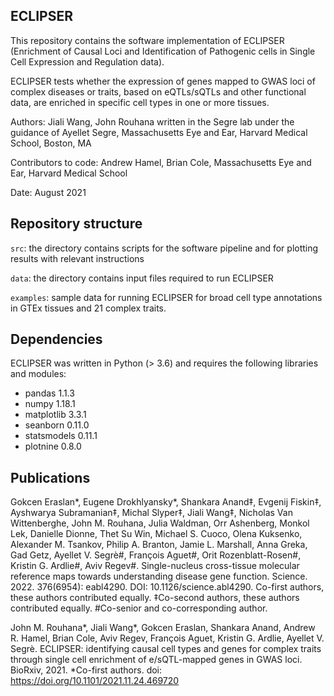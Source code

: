 ## ECLIPSER
This repository contains the software implementation of ECLIPSER (Enrichment of Causal Loci and Identification of Pathogenic cells in Single Cell Expression and Regulation data).

ECLIPSER tests whether the expression of genes mapped to GWAS loci of complex diseases or traits, based on eQTLs/sQTLs and other functional data, are enriched in specific cell types in one or more tissues.

Authors: Jiali Wang, John Rouhana written in the Segre lab under the guidance of Ayellet Segre, Massachusetts Eye and Ear, Harvard Medical School, Boston, MA

Contributors to code: Andrew Hamel, Brian Cole, Massachusetts Eye and Ear, Harvard Medical School

Date: August 2021

## Repository structure
`src`: the directory contains scripts for the software pipeline and for plotting results with relevant instructions

`data`: the directory contains input files required to run ECLIPSER

`examples`: sample data for running ECLIPSER for broad cell type annotations in GTEx tissues and 21 complex traits. 

## Dependencies
ECLIPSER was written in Python (> 3.6) and requires the following libraries and modules:

- pandas 1.1.3
- numpy 1.18.1
- matplotlib 3.3.1
- seanborn 0.11.0 
- statsmodels 0.11.1
- plotnine 0.8.0

## Publications
Gokcen Eraslan*, Eugene Drokhlyansky*, Shankara Anand‡, Evgenij Fiskin‡, Ayshwarya Subramanian‡, Michal Slyper‡, Jiali Wang‡, Nicholas Van Wittenberghe, John M. Rouhana, Julia Waldman, Orr Ashenberg, Monkol Lek, Danielle Dionne, Thet Su Win, Michael S. Cuoco, Olena Kuksenko, Alexander M. Tsankov, Philip A. Branton, Jamie L. Marshall, Anna Greka, Gad Getz,  Ayellet V. Segrè#,  François Aguet#,  Orit Rozenblatt-Rosen#,  Kristin G. Ardlie#,  Aviv Regev#. Single-nucleus cross-tissue molecular reference maps towards understanding disease gene function. Science. 2022. 376(6954): eabl4290. DOI: 10.1126/science.abl4290. Co-first authors, these authors contributed equally. ‡Co-second authors, these authors contributed equally. #Co-senior and co-corresponding author.

John M. Rouhana*, Jiali Wang*, Gokcen Eraslan, Shankara Anand, Andrew R. Hamel, Brian Cole, Aviv Regev, François Aguet, Kristin G. Ardlie, Ayellet V. Segrè. ECLIPSER: identifying causal cell types and genes for complex traits through single cell enrichment of e/sQTL-mapped genes in GWAS loci. BioRxiv, 2021. *Co-first authors. doi: https://doi.org/10.1101/2021.11.24.469720
